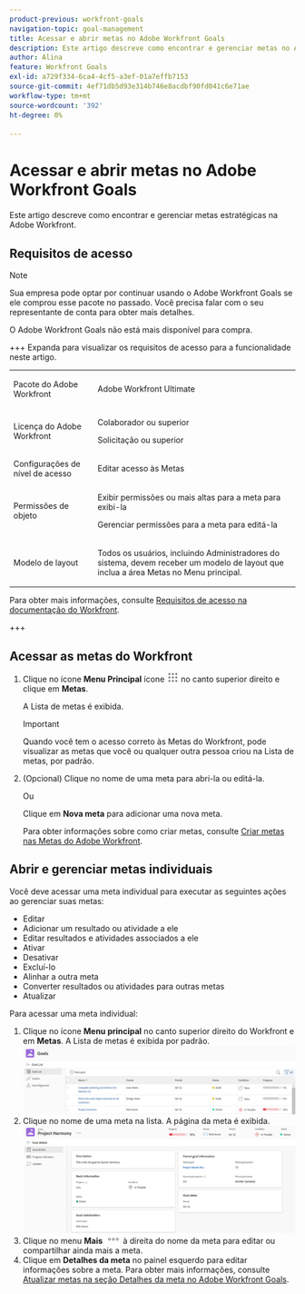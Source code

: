 ```yaml
---
product-previous: workfront-goals
navigation-topic: goal-management
title: Acessar e abrir metas no Adobe Workfront Goals
description: Este artigo descreve como encontrar e gerenciar metas no Adobe Workfront.
author: Alina
feature: Workfront Goals
exl-id: a729f334-6ca4-4cf5-a3ef-01a7effb7153
source-git-commit: 4ef71db5d93e314b746e8acdbf90fd041c6e71ae
workflow-type: tm+mt
source-wordcount: '392'
ht-degree: 0%

---
```


# Acessar e abrir metas no Adobe Workfront Goals

<!--Audited P&P only: 4/2025-->

Este artigo descreve como encontrar e gerenciar metas estratégicas na Adobe Workfront.


## Requisitos de acesso

>[!NOTE]
>
>Sua empresa pode optar por continuar usando o Adobe Workfront Goals se ele comprou esse pacote no passado. Você precisa falar com o seu representante de conta para obter mais detalhes.
>
>O Adobe Workfront Goals não está mais disponível para compra.

+++ Expanda para visualizar os requisitos de acesso para a funcionalidade neste artigo. 

<table style="table-layout:auto"> 
 <col> 
 </col> 
 <col> 
 </col> 
 <tbody> 
  <tr>
  <td> <p>Pacote do Adobe Workfront</p> </td> 
   <td> 
   <p>Adobe Workfront Ultimate</p>
   </td> 
  </tr>
  <tr> 
   <td role="rowheader">Licença do Adobe Workfront</td> 
   <td> 
   <p>Colaborador ou superior</p>
   <p>Solicitação ou superior</p> </td> 
  </tr> 
  <tr> 
   <td role="rowheader">Configurações de nível de acesso</td> 
   <td> <p>Editar acesso às Metas</p> </td> 
  </tr> 
  <tr> 
   <td role="rowheader">Permissões de objeto</td> 
   <td> 
    <div> 
     <p>Exibir permissões ou mais altas para a meta para exibi-la</p> 
     <p>Gerenciar permissões para a meta para editá-la</p> 
      </div> </td> 
  </tr> 
  <tr>
   <td role="rowheader"><p>Modelo de layout</p></td>
   <td> <p>Todos os usuários, incluindo Administradores do sistema, devem receber um modelo de layout que inclua a área Metas no Menu principal. </p>  
</td>
  </tr>
 </tbody> 
</table>

Para obter mais informações, consulte [Requisitos de acesso na documentação do Workfront](/help/quicksilver/administration-and-setup/add-users/access-levels-and-object-permissions/access-level-requirements-in-documentation.md).

+++

<!--Old:
<table style="table-layout:auto"> 
 <col> 
 </col> 
 <col> 
 </col> 
 <tbody> 
  <tr> 
   <td role="rowheader">Adobe Workfront plan*</td> 
   <td> 
   <p>For the new plan and license structure:
  <ul><li>An Ultimate plan </li></ul>
   </p>
<p>For the current plan and license structure: 
<ul><li> A Pro or higher </li>
  <li>An Adobe Workfront Goals license in addition to a Workfront license.</li></ul></p>
   </td> 
  </tr> 
  <tr> 
   <td role="rowheader">Adobe Workfront license*</td> 
   <td> 
   <p>New license: Contributor or higher</p>
   Or
   <p>Current license: Request or higher</p> <p>For more information, see <a href="../../administration-and-setup/add-users/access-levels-and-object-permissions/wf-licenses.md" class="MCXref xref">Adobe Workfront licenses overview</a>.</p> </td> 
  </tr> 
  <tr>
 <td role="rowheader">Product*</td>
 <td>
 <p> New product requirement: Workfront</p>
<p>Or</p>
 <p>Current product requirement: In addition to a Workfront license, you must purchase a license for Adobe Workfront Goals. </p> <p>For information, see <a href="../../workfront-goals/goal-management/access-needed-for-wf-goals.md" class="MCXref xref">Requirements to use Workfront Goals</a>. </p> </td>
 </tr>
 
  <tr> 
   <td role="rowheader">Access level</td> 
   <td> <p>Edit access to Goals</p> </td> 
  </tr> 
  <tr data-mc-conditions=""> 
   <td role="rowheader">Object permissions</td> 
   <td> 
    <div> 
     <p>View or higher permissions to the goal to view it</p> 
     <p>Manage permissions to the goal to edit it</p> 
     <p>For information about sharing goals, see <a href="../../workfront-goals/workfront-goals-settings/share-a-goal.md" class="MCXref xref">Share a goal in Workfront Goals</a>. </p> 
    </div> </td> 
  </tr> 
  <tr>
   <td role="rowheader"><p>Layout template</p></td>
   <td> <p>All users, including Workfront administrators,  must be assigned a layout template that includes the Goals area in the Main Menu. </p>  
</td>
  </tr>
 </tbody> 
</table>-->

## Acessar as metas do Workfront

1. Clique no ícone **Menu Principal** ícone ![Menu Principal](assets/main-menu-icon.png) no canto superior direito e clique em **Metas**.

   <!-- drafted for Shell release: Add this when Shell is available to all: or (if available), click the **Main Menu** icon ![Main menu icon](../goal-management/assets/three-line-main-menu-icon.png) in the upper-left corner)
   -->

   A Lista de metas é exibida.


   >[!IMPORTANT]
   >
   >   Quando você tem o acesso correto às Metas do Workfront, pode visualizar as metas que você ou qualquer outra pessoa criou na Lista de metas, por padrão.

   <!--   
   (NOTE: This might change when sharing is in place; right now, with sharing in place, they can VIEW all goals in the system but they cannot EDIT the ones others created!)
   -->

1. (Opcional) Clique no nome de uma meta para abri-la ou editá-la.

   Ou

   Clique em **Nova meta** para adicionar uma nova meta.

   Para obter informações sobre como criar metas, consulte [Criar metas nas Metas do Adobe Workfront](../../workfront-goals/goal-management/create-goals.md).

## Abrir e gerenciar metas individuais

Você deve acessar uma meta individual para executar as seguintes ações ao gerenciar suas metas:

* Editar
* Adicionar um resultado ou atividade a ele
* Editar resultados e atividades associados a ele
* Ativar
* Desativar
* Excluí-lo
* Alinhar a outra meta
* Converter resultados ou atividades para outras metas
* Atualizar
<!--
Accessing goals differs depending on what environment you use.

To access an individual goal in the Production environment:

1. Click the **Main Menu** icon ![Main Menu icon](assets/main-menu-icon.png) in the upper-right corner of Workfront, then click **Goals** .

     (!--drafted for Shell release: Add this when Shell is available to all: or (if available), click the **Main Menu** icon ![Main menu icon](../goal-management/assets/three-line-main-menu-icon.png) in the upper-left corner)
   --)

   The Goal List displays by default. 

1. Click the name of a goal in the list 

   Or

   Click one of the options below in the left panel, then click the name of a goal to access it:

   * Goal Alignment
   * Check-in 
   * Pulse 

   >[!NOTE]
   >
   >Depending on what action you want to perform on the individual goal, you might choose to select different sections every time. For information about the differences between the Workfront Goals sections, see [Overview of the Adobe Workfront Goals sections](../../workfront-goals/goal-review-and-workfront-goals-sections/overview-of-wf-goals-sections.md).

   The Goal Details panel displays on the right. You can update the goal, its results, and activities in the Goal Details panel when you have access to manage it. For information about updating goals using the Goal Details panel, see [Update goals in the Goal details section in Adobe Workfront Goals](../../workfront-goals/goal-management/update-goals-in-goal-details-panel.md).
-->

Para acessar uma meta individual:

1. Clique no ícone **Menu principal** no canto superior direito do Workfront e em **Metas**.
A Lista de metas é exibida por padrão.
   ![Lista de metas](assets/goal-list-unshimmed.png)
1. Clique no nome de uma meta na lista.
A página da meta é exibida.
   ![Página de meta](assets/goal-page-unshimmed.png)
1. Clique no menu **Mais** ![Ícone Mais](assets/more-icon.png) à direita do nome da meta para editar ou compartilhar ainda mais a meta.
1. Clique em **Detalhes da meta** no painel esquerdo para editar informações sobre a meta. Para obter mais informações, consulte [Atualizar metas na seção Detalhes da meta no Adobe Workfront Goals](../goal-management/update-goals-in-goal-details-panel.md).


